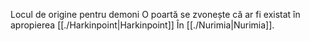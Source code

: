 Locul de origine pentru demoni
O poartă se zvonește că ar fi existat în apropierea [[./Harkinpoint|Harkinpoint]]  În [[./Nurimia|Nurimia]]. 
